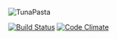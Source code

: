 ![TunaPasta](https://github.com/bokuweb/tuna_pasta/blob/master/img/logo-blue.png?raw=true)

[![Build Status](https://travis-ci.org/bokuweb/tuna_pasta.svg?branch=master)](https://travis-ci.org/bokuweb/tuna_pasta) [![Code Climate](https://codeclimate.com/github/bokuweb/tuna_pasta/badges/gpa.svg)](https://codeclimate.com/github/bokuweb/tuna_pasta)
